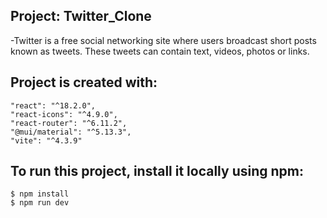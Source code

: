 ## Project: Twitter_Clone
  -Twitter is a free social networking site where users broadcast short posts known as tweets. These tweets can contain text, videos, photos   or links.

## Project is created with:
    "react": "^18.2.0",
    "react-icons": "^4.9.0",
    "react-router": "^6.11.2",
    "@mui/material": "^5.13.3",
    "vite": "^4.3.9"
    
## To run this project, install it locally using npm:
    $ npm install
    $ npm run dev
